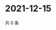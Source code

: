 # 2021-12-15

共 0 条

<!-- BEGIN WEIBO -->
<!-- 最后更新时间 Wed Dec 15 2021 18:15:52 GMT+0800 (China Standard Time) -->

<!-- END WEIBO -->
